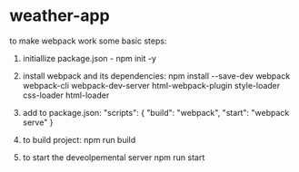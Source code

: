 # weather-app

to make webpack work some basic steps:

1. initiallize package.json - npm init -y

2. install webpack and its dependencies:
    npm install --save-dev webpack webpack-cli webpack-dev-server html-webpack-plugin style-loader css-loader html-loader

3. add to package.json:
    "scripts": {
    "build": "webpack",
    "start": "webpack serve"
    }

4. to build project: npm run build

5. to start the deveolpemental server npm run start


